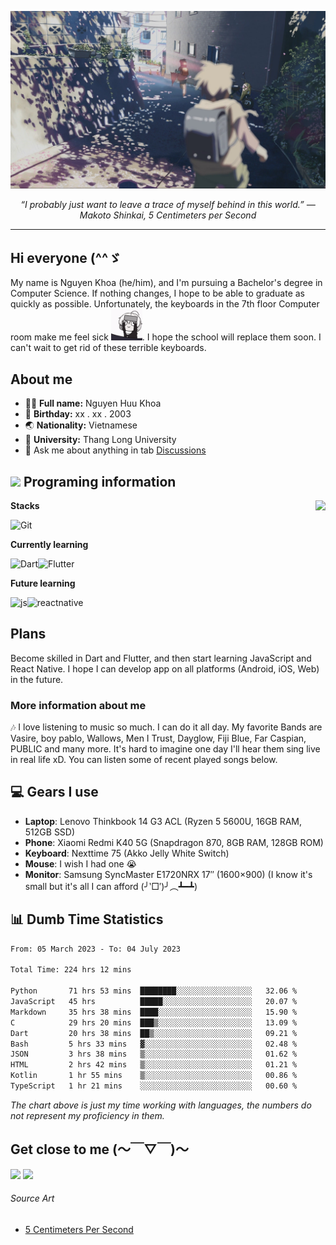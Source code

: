 ![header](asset/header.jpg)
<p align="center"><i>“I probably just want to leave a trace of myself behind in this world.” ― Makoto Shinkai, 5 Centimeters per Second</i></p>

---

## Hi everyone (^^ゞ

My name is Nguyen Khoa (he/him), and I'm pursuing a Bachelor's degree in Computer Science. If nothing changes, I hope to be able to graduate as quickly as possible. Unfortunately, the keyboards in the 7th floor Computer room make me feel sick <img src="https://raw.githubusercontent.com/kztera/kztera/main/asset/teri-smack.gif" width=50px>. I hope the school will replace them soon. I can't wait to get rid of these terrible keyboards.

## About me

-  👨‍💻 **Full name:** Nguyen Huu Khoa
-  🎂 **Birthday:** xx . xx . 2003
-  🌏 **Nationality:** Vietnamese
-  🏫 **University:** Thang Long University
-  💬 Ask me about anything in tab [Discussions](https://github.com/kztera/kztera/discussions)

## <img src="https://camo.githubusercontent.com/63371d36886ee658f5a97401f393e1ab1684b2fd3de674b8f5efc7d410b2a3d0/68747470733a2f2f6d656469612e67697068792e636f6d2f6d656469612f57556c706c634d704f43456d5447427442572f67697068792e676966" width=50px> Programing information

<a href="https://open.spotify.com/playlist/6hyAjJOdQf5xbhQl3a3Kff?si=dc332f50a11744ab"><img align="right" display="inline-block" vertical-align="right" src="https://spotify-recently-played-readme.vercel.app/api?user=31v5dhuuhzkkvv4cqimaphde2x6i&count=9&width=400"></a>

**Stacks**

![Git](https://img.shields.io/badge/GIT-E44C30?style=for-the-badge&logo=git&logoColor=white)

**Currently learning**

![Dart](https://img.shields.io/badge/Dart-0175C2?style=for-the-badge&logo=dart&logoColor=white)![Flutter](https://img.shields.io/badge/Flutter-02569B?style=for-the-badge&logo=flutter&logoColor=white)

**Future learning**

![js](https://img.shields.io/badge/JavaScript-323330?style=for-the-badge&logo=javascript&logoColor=F7DF1E)![reactnative](https://img.shields.io/badge/React_Native-20232A?style=for-the-badge&logo=react&logoColor=61DAFB)

## Plans

Become skilled in Dart and Flutter, and then start learning JavaScript and React Native. I hope I can develop app on all platforms (Android, iOS, Web) in the future.

### More information about me

🎶 I love listening to music so much. I can do it all day. My favorite Bands are Vasire, boy pablo, Wallows, Men I Trust, Dayglow, Fiji Blue, Far Caspian, PUBLIC and many more. It's hard to imagine one day I'll hear them sing live in real life xD. You can listen some of recent played songs below.

## 💻 Gears I use

-  **Laptop**: Lenovo Thinkbook 14 G3 ACL (Ryzen 5 5600U, 16GB RAM, 512GB SSD)
-  **Phone**: Xiaomi Redmi K40 5G (Snapdragon 870, 8GB RAM, 128GB ROM)
-  **Keyboard**: Nexttime 75 (Akko Jelly White Switch)
-  **Mouse**: I wish I had one 😭
-  **Monitor**: Samsung SyncMaster E1720NRX 17″ (1600×900) (I know it's small but it's all I can afford (╯‵□′)╯︵┻━┻)

## 📊 Dumb Time Statistics

<!--START_SECTION:waka-->

```txt
From: 05 March 2023 - To: 04 July 2023

Total Time: 224 hrs 12 mins

Python       71 hrs 53 mins  ████████░░░░░░░░░░░░░░░░░   32.06 %
JavaScript   45 hrs          █████░░░░░░░░░░░░░░░░░░░░   20.07 %
Markdown     35 hrs 38 mins  ████░░░░░░░░░░░░░░░░░░░░░   15.90 %
C            29 hrs 20 mins  ███▒░░░░░░░░░░░░░░░░░░░░░   13.09 %
Dart         20 hrs 38 mins  ██▒░░░░░░░░░░░░░░░░░░░░░░   09.21 %
Bash         5 hrs 33 mins   ▓░░░░░░░░░░░░░░░░░░░░░░░░   02.48 %
JSON         3 hrs 38 mins   ▒░░░░░░░░░░░░░░░░░░░░░░░░   01.62 %
HTML         2 hrs 42 mins   ▒░░░░░░░░░░░░░░░░░░░░░░░░   01.21 %
Kotlin       1 hr 55 mins    ▒░░░░░░░░░░░░░░░░░░░░░░░░   00.86 %
TypeScript   1 hr 21 mins    ░░░░░░░░░░░░░░░░░░░░░░░░░   00.60 %
```

<!--END_SECTION:waka-->

_The chart above is just my time working with languages, the numbers do not represent my proficiency in them._

## Get close to me (～￣▽￣)～

<div>
<a href="https://dsc.bio/JetEra"><img src="https://img.shields.io/badge/Discord-5865F2?style=for-the-badge&logo=discord&logoColor=white"></a> <a href="https://open.spotify.com/user/31v5dhuuhzkkvv4cqimaphde2x6i">
<img src="https://img.shields.io/badge/Spotify-1ED760?&style=for-the-badge&logo=spotify&logoColor=white"></a>
</div>

###### Source Art

-  [5 Centimeters Per Second](https://wallhaven.cc/w/nrowq1)
